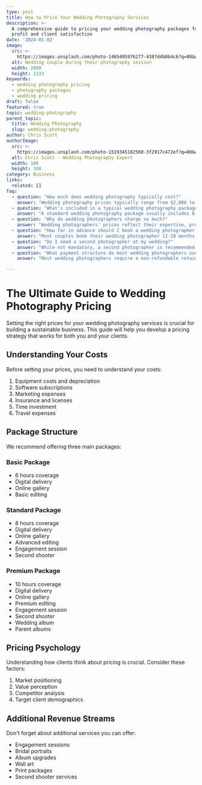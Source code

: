 ```yaml
---
type: post
title: How to Price Your Wedding Photography Services
description: >-
  A comprehensive guide to pricing your wedding photography packages for maximum
  profit and client satisfaction
date: '2024-01-02'
image:
  src: >-
    https://images.unsplash.com/photo-1465495976277-4387d4b0b4c6?q=80&w=2000&fm=jpg
  alt: Wedding couple during their photography session
  width: 2000
  height: 1333
keywords:
  - wedding photography pricing
  - photography packages
  - wedding pricing
draft: false
featured: true
topic: wedding-photography
parent_topic:
  title: Wedding Photography
  slug: wedding-photography
author: Chris Scott
authorImage:
  src: >-
    https://images.unsplash.com/photo-1519345182560-3f2917c472ef?q=80&w=100&fm=jpg
  alt: Chris Scott - Wedding Photography Expert
  width: 100
  height: 100
category: Business
links:
  related: []
faq:
  - question: "How much does wedding photography typically cost?"
    answer: "Wedding photography prices typically range from $2,000 to $6,000, with the national average being around $3,500. However, prices can go higher for experienced photographers in major cities or for premium packages that include additional services like engagement shoots and albums."
  - question: "What's included in a typical wedding photography package?"
    answer: "A standard wedding photography package usually includes 8-10 hours of coverage, a second shooter, high-resolution digital images, an online gallery, and basic image editing. Some packages may also include engagement sessions, printed albums, or additional coverage hours."
  - question: "Why do wedding photographers charge so much?"
    answer: "Wedding photographers' prices reflect their expertise, professional equipment (often $10,000+), business expenses, time spent editing (40-50 hours per wedding), insurance, backup equipment, and the responsibility of capturing once-in-a-lifetime moments. The price also covers pre-wedding consultations and post-wedding processing."
  - question: "How far in advance should I book a wedding photographer?"
    answer: "Most couples book their wedding photographer 12-18 months in advance, especially for peak wedding season dates (May-October). Popular photographers in high-demand areas may book up to 2 years in advance for prime dates."
  - question: "Do I need a second photographer at my wedding?"
    answer: "While not mandatory, a second photographer is recommended for weddings with more than 100 guests or multiple locations. They can capture different angles during ceremonies, additional candid moments, and help ensure comprehensive coverage of your wedding day."
  - question: "What payment structure do most wedding photographers use?"
    answer: "Most wedding photographers require a non-refundable retainer (typically 25-50% of the total) to secure your date, with the remaining balance due 2-4 weeks before the wedding. Some may offer payment plans to split the remaining balance into monthly installments."

---
```


# The Ultimate Guide to Wedding Photography Pricing

Setting the right prices for your wedding photography services is crucial for building a sustainable business. This guide will help you develop a pricing strategy that works for both you and your clients.

## Understanding Your Costs

Before setting your prices, you need to understand your costs:

1. Equipment costs and depreciation
2. Software subscriptions
3. Marketing expenses
4. Insurance and licenses
5. Time investment
6. Travel expenses

## Package Structure

We recommend offering three main packages:

### Basic Package
- 6 hours coverage
- Digital delivery
- Online gallery
- Basic editing

### Standard Package
- 8 hours coverage
- Digital delivery
- Online gallery
- Advanced editing
- Engagement session
- Second shooter

### Premium Package
- 10 hours coverage
- Digital delivery
- Online gallery
- Premium editing
- Engagement session
- Second shooter
- Wedding album
- Parent albums

## Pricing Psychology

Understanding how clients think about pricing is crucial. Consider these factors:

1. Market positioning
2. Value perception
3. Competitor analysis
4. Target client demographics

## Additional Revenue Streams

Don't forget about additional services you can offer:

- Engagement sessions
- Bridal portraits
- Album upgrades
- Wall art
- Print packages
- Second shooter services
